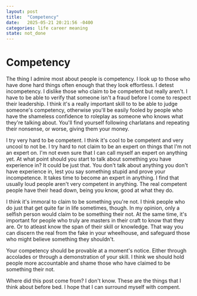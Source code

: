 ```yaml
---
layout: post
title:  "Competency"
date:   2025-05-21 20:21:56 -0400
categories: life career meaning
state: not_done
---
```

# Competency
The thing I admire most about people is competency. I look up to those who have done
hard things often enough that they look effortless. I detest incompetency. I dislike 
those who claim to be competent but really aren't. I have to be able to verify 
that someone isn't a fraud before I come to respect their leadership. I think
it's a really important skill to to be able to judge someone's competency,
otherwise you'll be easily fooled by people who have the shameless confidence
to roleplay as someone who knows what they're talking about. You'll find yourself
following charlatans and repeating their nonsense, or worse, giving them your money.

I try very hard to be competent. I think it's cool to be competent and very
uncool to not be. I try hard to not claim to be an expert on things that I'm 
not an expert on. I'm not even sure that I can call myself an expert on anything yet.
At what point should you start to talk about something you have experience in? 
It could be just that. You don't talk about anything you don't have experience in, 
lest you say something stupid and prove your incompetence. It takes time to become
an expert in anything. I find that usually loud people aren't very competent in anything.
The real competent people have their head down, being you know, good at what they do.

I think it's immoral to claim to be something you're not. I think people who do 
just that get quite far in life sometimes, though. In my opinion, only a selfish person 
would claim to be something their not. At the same time, it's important for people
who truly are masters in their craft to know that they are. Or to atleast know the span 
of their skill or knowledge. That way you can discern the real from the fake in
your wheelhouse, and safeguard those who might believe something they shouldn't. 

Your competency should be provable at a moment's notice. Either through accolades
or through a demonstration of your skill. I think we should hold people more accountable
and shame those who have claimed to be something their not. 

Where did this post come from? I don't know. These are the things that I think about
before bed. I hope that I can surround myself with compent. 
